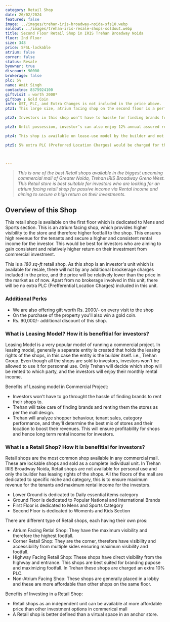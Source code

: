 ```yaml
---
category: Retail Shop
date: 26/02/2024
featured: false
image: ../images/trehan-iris-broadway-noida-sfs10.webp
soldout: ../images/trehan-iris-resale-shops-soldout.webp
title: Second Floor Retail Shop in IRIS Trehan Broadway Noida
floor: 2nd Floor
size: 348
price: SFSL-lockable
atrium: false
corner: false
status: Resale
byowner: true
discount: 90000
brokerage: false
plc: 5%
name: Amit Singh
contactno: 8375924100
giftvisit : worth 2000*
giftbuy : Gold Coin
info: GST, PLC, and Extra Changes is not included in the price above.
ptz1: This large size, atrium facing shop on the second floor is a perfect match for an established womens and kids brand. Trehan already has tied up with multiple such brand for renting shops upon opening.

ptz2: Investors in this shop won’t have to hassle for finding brands for renting the shop to, this hassle will be taken care by the builder only.

ptz3: Until possession, investor’s can also enjoy 12% annual assured return by the builder.

ptz4: This shop is available on lease-use model by the builder and not for personal use.

ptz5: 5% extra PLC (Preferred Location Charges) would be charged for this shop as the shop is atrium facing and right beside the escalators.



---
```


> _This is one of the best Retail shops available in the biggest upcoming commercial mall of Greater Noida, Trehan IRIS Broadway Greno West. This Retail store is best suitable for investors who are looking for an atrium facing retail shop for passive income via Rental income and aiming to secure a high return on their investments._

## Overview of this Shop

This retail shop is available on the first floor which is dedicated to Mens and Sports section. This is an atrium facing shop, which provides higher visibility to the store and therefore higher footfall to the shop. This ensures high revenue for the tenants and secure a higher and consistent rental income for the investor. This would be best for investors who are aiming to gain consistent and relatively higher return on their investment from commercial investment.

This is a _180 sq-ft_ retail shop. As this shop is an investor's unit which is available for resale, there will not by any additional brockerage charges included in the price, and the price will be relatively lower than the price in the market as of now. Apart from no brokerage involved in this unit, there will be no extra PLC (Prefferential Location Charges) included in this unit.

### Additional Perks
* We are also offering gift worth Rs. 2000/- on every visit to the shop
* On the purchase of the property you'll also win a gold coin.
* Rs. 90,000/- additional discount of this shop.

### What is Leasing Model? How it is benefitial for investors?
Leasing Model is a very popular model of running a commercial project. In leasing model, generally a separate entity is created that holds the leasing rights of the shops, in this case the entity is the builder itself. i.e., Trehan Group. Even though all the shops are sold to investors, investors won't be allowed to use it for personnal use. Only Trehan will decide which shop will be rented to which party, and the investors will enjoy their monthly rental income.

Benefits of Leasing model in Commercial Project:
* Investors won't have to go throught the hassle of finding brands to rent their shops to.
* Trehan will take care of finding brands and renting them the stores as per the mall design.
* Trehan will analyze shopper behaviour, tenant sales, category performance, and they'll determine the best mix of stores and their location to boost their revenues. This will ensure profitability for shops and hence long term rental income for investors.

### What is a Retail Shop? How it is benefitial for investors?
Retail shops are the most common shop available in any commercial mall. These are lockable shops and sold as a complete individual unit. In Trehan IRIS Broadway Noida, Retail shops are not available for personal use and only the builder has leasing rights of the shops. All the floors of the mall are dedicated to specific niche and category, this is to ensure maximum revenue for the tenants and maximum rental income for the investors.
* Lower Ground is dedicated to Daily essential items category
* Ground Floor is dedicated to Popular National and International Brands
* First Floor is dedicated to Mens and Sports Category
* Second Floor is dedicated to Woments and Kids Section

There are different type of Retail shops, each having their own pros:
* Atrium Facing Retial Shop: They have the maximum visibility and therefore the highest footfall.
* Corner Retail Shop: They are the corner, therefore have visibility and accessibility from multiple sides ensuring maximum visibility and footfall.
* Highway Facing Retail Shop: These shops have direct visibility from the highway and entrance. This shops are best suited for branding pupose and maximizing footfall. In Trehan these shops are charged an extra 10% PLC.
* Non-Atrium Facing Shop: These shops are generally placed in a lobby and these are more affordable than other shops on the same floor.

Benefits of Investing in a Retail Shop:
* Retail shops as an independent unit can be available at more affordable price than other investment options in commerical mall
* A Retail shop is better defined than a virtual space in an anchor store.